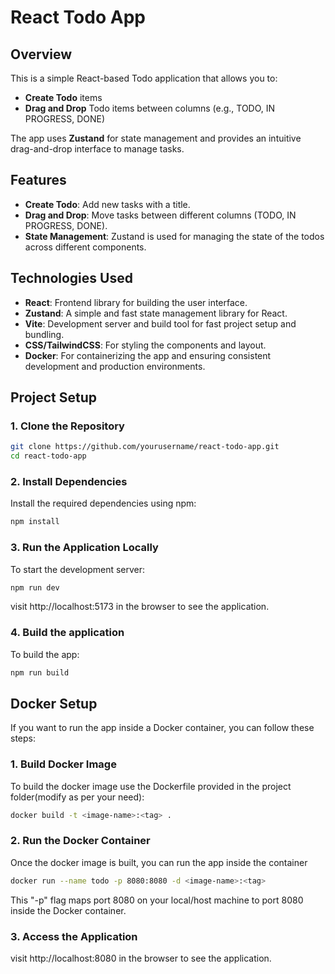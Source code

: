 # React Todo App

## Overview
This is a simple React-based Todo application that allows you to:
- **Create Todo** items
- **Drag and Drop** Todo items between columns (e.g., TODO, IN PROGRESS, DONE)

The app uses **Zustand** for state management and provides an intuitive drag-and-drop interface to manage tasks.

## Features
- **Create Todo**: Add new tasks with a title.
- **Drag and Drop**: Move tasks between different columns (TODO, IN PROGRESS, DONE).
- **State Management**: Zustand is used for managing the state of the todos across different components.

## Technologies Used
- **React**: Frontend library for building the user interface.
- **Zustand**: A simple and fast state management library for React.
- **Vite**: Development server and build tool for fast project setup and bundling.
- **CSS/TailwindCSS**: For styling the components and layout.
- **Docker**: For containerizing the app and ensuring consistent development and production environments.

## Project Setup

### 1. Clone the Repository

```bash
git clone https://github.com/yourusername/react-todo-app.git
cd react-todo-app
```

### 2. Install Dependencies
Install the required dependencies using npm:

```bash
npm install
```

### 3. Run the Application Locally
To start the development server:

```bash
npm run dev
```
visit http://localhost:5173 in the browser to see the application.

### 4. Build the application 
To build the app:

```bash
npm run build
```


## Docker Setup

If you want to run the app inside a Docker container, you can follow these steps:

### 1. Build Docker Image
To build the docker image use the Dockerfile provided in the project folder(modify as per your need):
```bash
docker build -t <image-name>:<tag> .
```

### 2. Run the Docker Container
Once the docker image is built, you can run the app inside the container
```bash
docker run --name todo -p 8080:8080 -d <image-name>:<tag>
```

This "-p" flag maps port 8080 on your local/host machine to port 8080 inside the Docker container.

### 3. Access the Application
visit http://localhost:8080 in the browser to see the application.